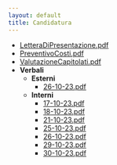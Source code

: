 ```yaml
---
layout: default
title: Candidatura
---
```

- [LetteraDiPresentazione.pdf](./docs/Candidatura//LetteraDiPresentazione.pdf)
- [PreventivoCosti.pdf](./docs/Candidatura//PreventivoCosti.pdf)
- [ValutazioneCapitolati.pdf](./docs/Candidatura//ValutazioneCapitolati.pdf)
- **Verbali**
  - **Esterni**
    - [26-10-23.pdf](./docs/Candidatura//26-10-23.pdf)
  - **Interni**
    - [17-10-23.pdf](./docs/Candidatura//17-10-23.pdf)
    - [18-10-23.pdf](./docs/Candidatura//18-10-23.pdf)
    - [21-10-23.pdf](./docs/Candidatura//21-10-23.pdf)
    - [25-10-23.pdf](./docs/Candidatura//25-10-23.pdf)
    - [26-10-23.pdf](./docs/Candidatura//26-10-23.pdf)
    - [29-10-23.pdf](./docs/Candidatura//29-10-23.pdf)
    - [30-10-23.pdf](./docs/Candidatura//30-10-23.pdf)
